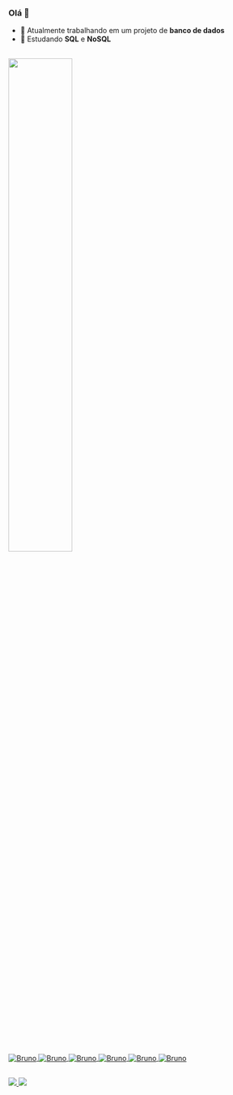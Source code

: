 ### Olá 👋

- 🔭 Atualmente trabalhando em um projeto de **banco de dados** 
- 🌱 Estudando **SQL** e **NoSQL**

##

<div align="left">
  <a href="https://github.com/bccalegari">
  <img width="50%" src="https://github-readme-stats.vercel.app/api?username=bccalegari&show_icons=true&theme=gotham&include_all_commits=true&count_private=true"/>
</div>

</div>
<div style="display: inline_block"><br>
  <img align="center" alt="Bruno"  heigth="20%" src="https://img.shields.io/badge/Python-14354C?style=for-the-badge&logo=python&logoColor=white">
  <img align="center" alt="Bruno" src="https://img.shields.io/badge/R-276DC3?style=for-the-badge&logo=r&logoColor=white">
  <img align="center" alt="Bruno" src="https://img.shields.io/badge/MySQL-00000F?style=for-the-badge&logo=mysql&logoColor=white">
  <img align="center" alt="Bruno" src="https://img.shields.io/badge/Microsoft_SQL_Server-CC2927?style=for-the-badge&logo=microsoft-sql-server&logoColor=white">
  <img align="center" alt="Bruno" src="https://img.shields.io/badge/PostgreSQL-316192?style=for-the-badge&logo=postgresql&logoColor=white">
  <img align="center" alt="Bruno" src="https://img.shields.io/badge/MongoDB-4EA94B?style=for-the-badge&logo=mongodb&logoColor=white">
</div>

##

<div> 
  <a href = "mailto:brunocostacallegari@gmail.com"><img src="https://img.shields.io/badge/Gmail-D14836?style=for-the-badge&logo=gmail&logoColor=white">
  <a href="https://www.linkedin.com/in/bruno-da-costa-calegari-25b896228/" target="_blank"><img src="https://img.shields.io/badge/-LinkedIn-%230077B5?style=for-the-badge&logo=linkedin&logoColor=white" target="_blank"></a> 
